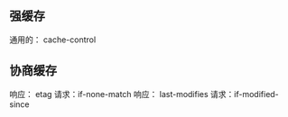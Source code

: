 ## 强缓存
通用的： cache-control

## 协商缓存

响应： etag            请求：if-none-match
响应： last-modifies   请求：if-modified-since